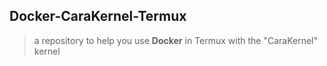 ## Docker-CaraKernel-Termux
> a repository to help you use **Docker** in Termux with the "CaraKernel" kernel
